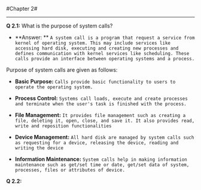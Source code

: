 #Chapter 2#

* **

**Q 2.1:** What is the purpose of system calls?

* **Answer: ** `A system call is a program that request a service from kernel of operating system. This may include services like accessing hard disk, executing and creating new processes and defines communication with kernel services like scheduling. These calls provide an interface between operating systems and a process.`

Purpose of system calls are given as follows:

*  **Basic Purpose:** `Calls provide basic functionality to users to operate the operating system.`

* **Process Control:** `Systems call loads, execute and create processes and terminate when the user's task is finished with the process.`

* **File Management:** `It provides file management such as creating a file, deleting it, open, close, and save it. It also provides read, write and reposition functionalities`

* **Device Management:** `All hard disk are managed by system calls such as requesting for a device, releasing the device, reading and writing the device`

* **Information Maintenance:** `System calls help in making information maintenance such as get/set time or date, get/set data of system, processes, files or attributes of device.`

**Q 2.2:**
